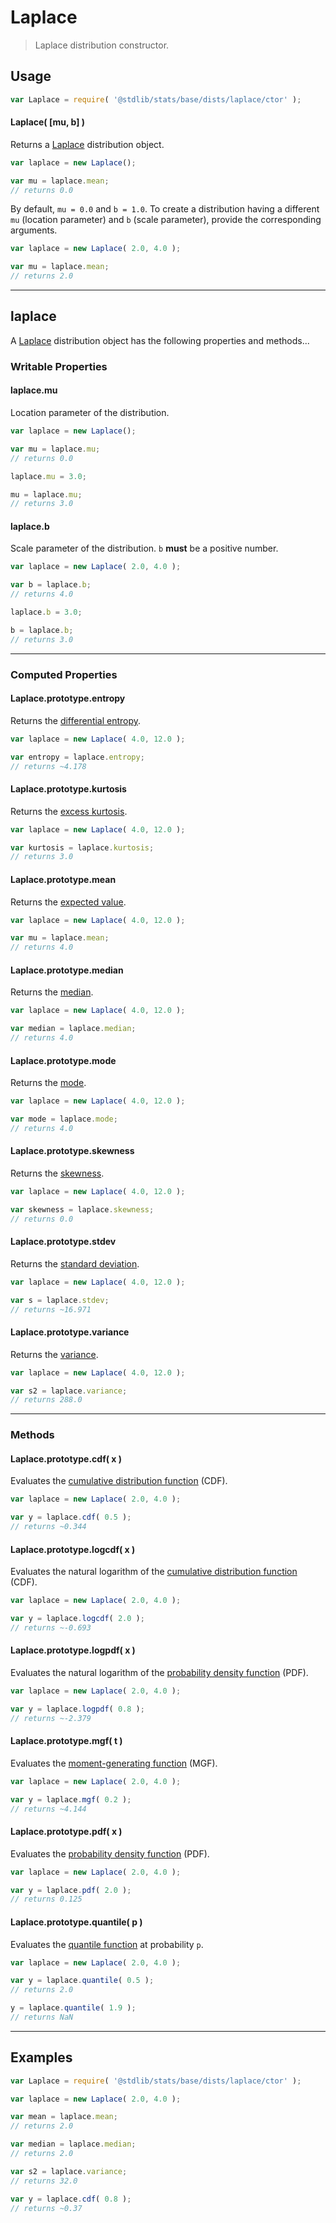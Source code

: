 <!--

@license Apache-2.0

Copyright (c) 2018 The Stdlib Authors.

Licensed under the Apache License, Version 2.0 (the "License");
you may not use this file except in compliance with the License.
You may obtain a copy of the License at

   http://www.apache.org/licenses/LICENSE-2.0

Unless required by applicable law or agreed to in writing, software
distributed under the License is distributed on an "AS IS" BASIS,
WITHOUT WARRANTIES OR CONDITIONS OF ANY KIND, either express or implied.
See the License for the specific language governing permissions and
limitations under the License.

-->

# Laplace

> Laplace distribution constructor.

<!-- Section to include introductory text. Make sure to keep an empty line after the intro `section` element and another before the `/section` close. -->

<section class="intro">

</section>

<!-- /.intro -->

<!-- Package usage documentation. -->

<section class="usage">

## Usage

```javascript
var Laplace = require( '@stdlib/stats/base/dists/laplace/ctor' );
```

#### Laplace( \[mu, b] )

Returns a [Laplace][laplace-distribution] distribution object.

```javascript
var laplace = new Laplace();

var mu = laplace.mean;
// returns 0.0
```

By default, `mu = 0.0` and `b = 1.0`. To create a distribution having a different `mu` (location parameter) and `b` (scale parameter), provide the corresponding arguments.

```javascript
var laplace = new Laplace( 2.0, 4.0 );

var mu = laplace.mean;
// returns 2.0
```

* * *

## laplace

A [Laplace][laplace-distribution] distribution object has the following properties and methods...

### Writable Properties

#### laplace.mu

Location parameter of the distribution.

```javascript
var laplace = new Laplace();

var mu = laplace.mu;
// returns 0.0

laplace.mu = 3.0;

mu = laplace.mu;
// returns 3.0
```

#### laplace.b

Scale parameter of the distribution. `b` **must** be a positive number.

```javascript
var laplace = new Laplace( 2.0, 4.0 );

var b = laplace.b;
// returns 4.0

laplace.b = 3.0;

b = laplace.b;
// returns 3.0
```

* * *

### Computed Properties

#### Laplace.prototype.entropy

Returns the [differential entropy][entropy].

```javascript
var laplace = new Laplace( 4.0, 12.0 );

var entropy = laplace.entropy;
// returns ~4.178
```

#### Laplace.prototype.kurtosis

Returns the [excess kurtosis][kurtosis].

```javascript
var laplace = new Laplace( 4.0, 12.0 );

var kurtosis = laplace.kurtosis;
// returns 3.0
```

#### Laplace.prototype.mean

Returns the [expected value][expected-value].

```javascript
var laplace = new Laplace( 4.0, 12.0 );

var mu = laplace.mean;
// returns 4.0
```

#### Laplace.prototype.median

Returns the [median][median].

```javascript
var laplace = new Laplace( 4.0, 12.0 );

var median = laplace.median;
// returns 4.0
```

#### Laplace.prototype.mode

Returns the [mode][mode].

```javascript
var laplace = new Laplace( 4.0, 12.0 );

var mode = laplace.mode;
// returns 4.0
```

#### Laplace.prototype.skewness

Returns the [skewness][skewness].

```javascript
var laplace = new Laplace( 4.0, 12.0 );

var skewness = laplace.skewness;
// returns 0.0
```

#### Laplace.prototype.stdev

Returns the [standard deviation][standard-deviation].

```javascript
var laplace = new Laplace( 4.0, 12.0 );

var s = laplace.stdev;
// returns ~16.971
```

#### Laplace.prototype.variance

Returns the [variance][variance].

```javascript
var laplace = new Laplace( 4.0, 12.0 );

var s2 = laplace.variance;
// returns 288.0
```

* * *

### Methods

#### Laplace.prototype.cdf( x )

Evaluates the [cumulative distribution function][cdf] (CDF).

```javascript
var laplace = new Laplace( 2.0, 4.0 );

var y = laplace.cdf( 0.5 );
// returns ~0.344
```

#### Laplace.prototype.logcdf( x )

Evaluates the natural logarithm of the [cumulative distribution function][cdf] (CDF).

```javascript
var laplace = new Laplace( 2.0, 4.0 );

var y = laplace.logcdf( 2.0 );
// returns ~-0.693
```

#### Laplace.prototype.logpdf( x )

Evaluates the natural logarithm of the [probability density function][pdf] (PDF).

```javascript
var laplace = new Laplace( 2.0, 4.0 );

var y = laplace.logpdf( 0.8 );
// returns ~-2.379
```

#### Laplace.prototype.mgf( t )

Evaluates the [moment-generating function][mgf] (MGF).

```javascript
var laplace = new Laplace( 2.0, 4.0 );

var y = laplace.mgf( 0.2 );
// returns ~4.144
```

#### Laplace.prototype.pdf( x )

Evaluates the [probability density function][pdf] (PDF).

```javascript
var laplace = new Laplace( 2.0, 4.0 );

var y = laplace.pdf( 2.0 );
// returns 0.125
```

#### Laplace.prototype.quantile( p )

Evaluates the [quantile function][quantile-function] at probability `p`.

```javascript
var laplace = new Laplace( 2.0, 4.0 );

var y = laplace.quantile( 0.5 );
// returns 2.0

y = laplace.quantile( 1.9 );
// returns NaN
```

</section>

<!-- /.usage -->

<!-- Package usage notes. Make sure to keep an empty line after the `section` element and another before the `/section` close. -->

<section class="notes">

</section>

<!-- /.notes -->

<!-- Package usage examples. -->

* * *

<section class="examples">

## Examples

<!-- eslint no-undef: "error" -->

```javascript
var Laplace = require( '@stdlib/stats/base/dists/laplace/ctor' );

var laplace = new Laplace( 2.0, 4.0 );

var mean = laplace.mean;
// returns 2.0

var median = laplace.median;
// returns 2.0

var s2 = laplace.variance;
// returns 32.0

var y = laplace.cdf( 0.8 );
// returns ~0.37
```

</section>

<!-- /.examples -->

<!-- Section to include cited references. If references are included, add a horizontal rule *before* the section. Make sure to keep an empty line after the `section` element and another before the `/section` close. -->

<section class="references">

</section>

<!-- /.references -->

<!-- Section for all links. Make sure to keep an empty line after the `section` element and another before the `/section` close. -->

<section class="links">

[laplace-distribution]: https://en.wikipedia.org/wiki/Laplace_distribution

[cdf]: https://en.wikipedia.org/wiki/Cumulative_distribution_function

[mgf]: https://en.wikipedia.org/wiki/Moment-generating_function

[pdf]: https://en.wikipedia.org/wiki/Probability_density_function

[quantile-function]: https://en.wikipedia.org/wiki/Quantile_function

[entropy]: https://en.wikipedia.org/wiki/Entropy_%28information_theory%29

[expected-value]: https://en.wikipedia.org/wiki/Expected_value

[kurtosis]: https://en.wikipedia.org/wiki/Kurtosis

[median]: https://en.wikipedia.org/wiki/Median

[mode]: https://en.wikipedia.org/wiki/Mode_%28statistics%29

[skewness]: https://en.wikipedia.org/wiki/Skewness

[standard-deviation]: https://en.wikipedia.org/wiki/Standard_deviation

[variance]: https://en.wikipedia.org/wiki/Variance

</section>

<!-- /.links -->
